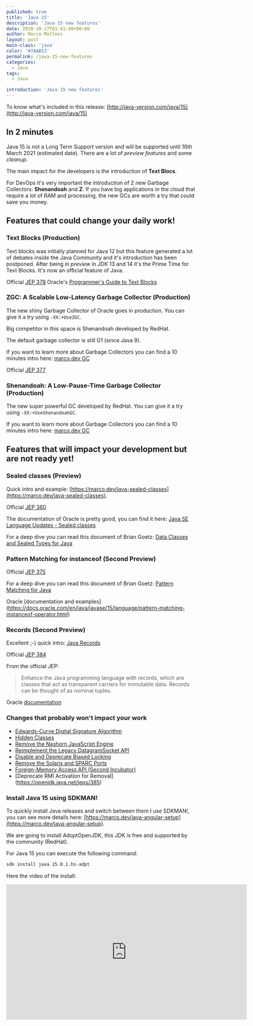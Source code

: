 ```yaml
---
published: true
title: 'Java 15'
description: 'Java 15 new features'
date: 2020-10-27T01:41:48+00:00
author: Marco Molteni
layout: post
main-class: 'java'
color: '#7AAB13'
permalink: /java-15-new-features
categories:
  - Java
tags:
  - Java

introduction: 'Java 15 new features'
---
```

To know what's included in this release: [http://java-version.com/java/15](http://java-version.com/java/15)

## In 2 minutes
Java 15 is not a Long Term Support version and will be supported until 16th March 2021 (estimated date). There are a lot of _preview features_ and some _cleanup_.

The main impact for the developers is the introduction of **Text Blocs**.

For DevOps it's very important the introduction of 2 new Garbage Collectors: **Shenandoah** and **Z**.
If you have big applications in the cloud that require a lot of RAM and processing, the new GCs are worth a try that could save you money.


## Features that could change your daily work!

### Text Blocks (Production)

Text blocks was initially planned for Java 12 but this feature generated a lot of debates inside the Java Community and it's introduction has been postponed.
After being in _preview_ in JDK 13 and 14 it's the Prime Time for Text Blocks.
It's now an official feature of Java.

Official [JEP 378](https://openjdk.java.net/jeps/378)
Oracle's [Programmer's Guide to Text Blocks](https://docs.oracle.com/en/java/javase/15/text-blocks/index.html)

### ZGC: A Scalable Low-Latency Garbage Collector (Production)

The new shiny Garbage Collector of Oracle goes in production. You can give it a try using `-XX:+UseZGC`.

Big competitor in this space is Shenandoah developed by RedHat.

The default garbage collector is still G1 (since Java 9).

If you want to learn more about Garbage Collectors you can find a 10 minutes intro here: [marco.dev GC](https://marco.dev/garbage-collectors-intro)

Official [JEP 377](https://openjdk.java.net/jeps/377)

### Shenandoah: A Low-Pause-Time Garbage Collector (Production)

The new super powerful GC developed by RedHat. You can give it a try using `-XX:+UseShenandoahGC`.

If you want to learn more about Garbage Collectors you can find a 10 minutes intro here: [marco.dev GC](https://marco.dev/garbage-collectors-intro)

## Features that will impact your development but are not ready yet!

### Sealed classes (Preview)

Quick intro and example: 
[https://marco.dev/java-sealed-classes](https://marco.dev/java-sealed-classes).

Official [JEP 360](https://openjdk.java.net/jeps/360)

The documentation of Oracle is pretty good, you can find it here:
[Java SE Language Updates - Sealed classes](https://docs.oracle.com/en/java/javase/15/language/sealed-classes-and-interfaces.html)

For a deep dive you can read this document of Brian Goetz:
[Data Classes and Sealed Types for Java](https://cr.openjdk.java.net/~briangoetz/amber/datum.html)

### Pattern Matching for instanceof (Second Preview)

Official [JEP 375](https://openjdk.java.net/jeps/375)

For a deep dive you can read this document of Brian Goetz:
[Pattern Matching for Java](https://cr.openjdk.java.net/~briangoetz/amber/pattern-match.html)


Oracle [documentation and examples] (https://docs.oracle.com/en/java/javase/15/language/pattern-matching-instanceof-operator.html)


### Records (Second Preview)

Excellent ;-) quick intro: [Java Records](https://marco.dev/java-records)

Official [JEP 384](https://openjdk.java.net/jeps/384)

From the official JEP:
> Enhance the Java programming language with records, which are classes that act as transparent carriers for immutable data. Records can be thought of as nominal tuples.

Oracle [documentation](https://docs.oracle.com/en/java/javase/15/language/records.html)

### Changes that probably won't impact your work

- [Edwards-Curve Digital Signature Algorithm](https://openjdk.java.net/jeps/339)
- [Hidden Classes](https://openjdk.java.net/jeps/371)
- [Remove the Nashorn JavaScript Engine](https://openjdk.java.net/jeps/372)
- [Reimplement the Legacy DatagramSocket API](https://openjdk.java.net/jeps/373)
- [Disable and Deprecate Biased Locking](https://openjdk.java.net/jeps/374)
- [Remove the Solaris and SPARC Ports](https://openjdk.java.net/jeps/381)
- [Foreign-Memory Access API (Second Incubator)](https://openjdk.java.net/jeps/383)
- [Deprecate RMI Activation for Removal] (https://openjdk.java.net/jeps/385)

### Install Java 15 using SDKMAN!

To quickly install Java releases and switch between them I use SDKMAN!, you can see more details here: [https://marco.dev/java-angular-setup](https://marco.dev/java-angular-setup).

We are going to install AdoptOpenJDK, this JDK is free and supported by the community (RedHat).

For Java 15 you can execute the following command:

```bash
sdk install java 15.0.1.hs-adpt
```

Here the video of the install:
<iframe src="https://player.vimeo.com/video/473455079" width="640" height="360" frameborder="0" allow="autoplay; fullscreen" allowfullscreen></iframe>
